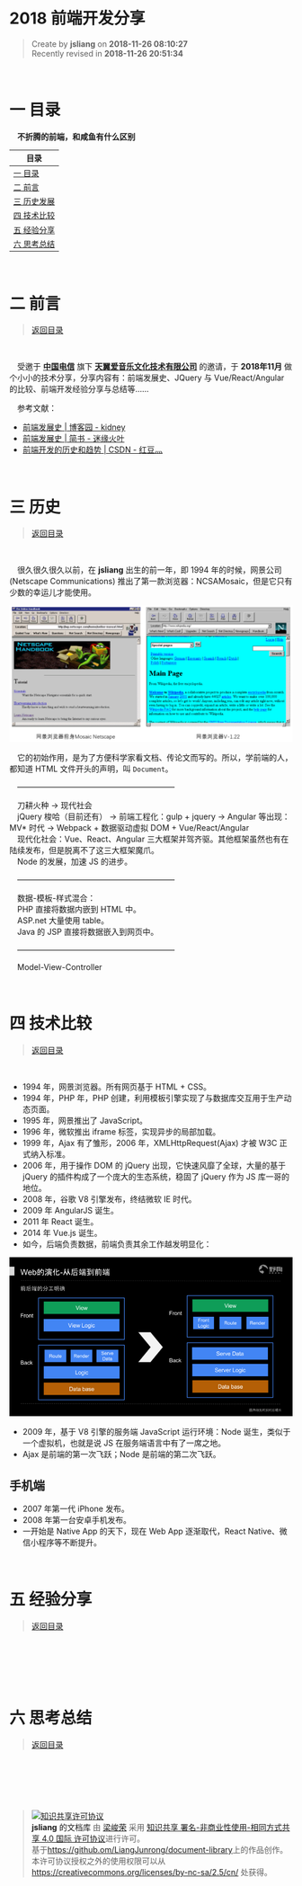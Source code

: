 2018 前端开发分享
===

> Create by **jsliang** on **2018-11-26 08:10:27**  
> Recently revised in **2018-11-26 20:51:34**

<br>

# <a name="chapter-one" id="chapter-one">一 目录</a>

&emsp;**不折腾的前端，和咸鱼有什么区别**

| 目录 |                                                                             
| --- | 
| [一 目录](#chapter-one) | 
| <a name="catalog-chapter-two" id="catalog-chapter-two"></a>[二 前言](#chapter-two) |
| <a name="catalog-chapter-three" id="catalog-chapter-three"></a>[三 历史发展](#chapter-three) |
| <a name="catalog-chapter-four" id="catalog-chapter-four"></a>[四 技术比较](#chapter-four) |
| <a name="catalog-chapter-five" id="catalog-chapter-five"></a>[五 经验分享](#chapter-five) |
| <a name="catalog-chapter-six" id="catalog-chapter-six"></a>[六 思考总结](#chapter-six) |

<br>

# <a name="chapter-two" id="chapter-two">二 前言</a>

> [返回目录](#catalog-chapter-two)

<br>

&emsp;受邀于 **[中国电信](https://baike.baidu.com/item/%E4%B8%AD%E5%9B%BD%E7%94%B5%E4%BF%A1%E9%9B%86%E5%9B%A2%E6%9C%89%E9%99%90%E5%85%AC%E5%8F%B8?fromtitle=%E4%B8%AD%E5%9B%BD%E7%94%B5%E4%BF%A1&fromid=138709)** 旗下 **[天翼爱音乐文化技术有限公司](https://baike.baidu.com/item/%E7%88%B1%E9%9F%B3%E4%B9%90/13684469?fr=aladdin)** 的邀请，于 **2018年11月** 做个小小的技术分享，分享内容有：前端发展史、JQuery 与 Vue/React/Angular 的比较、前端开发经验分享与总结等……

&emsp;参考文献：

* [前端发展史 | 博客园 - kidney](https://www.cnblogs.com/kidney/p/6079530.html)
* [前端发展史 | 简书 - 迷缘火叶](https://www.jianshu.com/p/8dc5c6aa01fc)
* [前端开发的历史和趋势 | CSDN - 红豆灬](https://blog.csdn.net/doulinxu/article/details/64906673?locationNum=2&fps=1)

<br>

# <a name="chapter-three" id="chapter-three">三 历史</a>

> [返回目录](#catalog-chapter-three)

<br>

&emsp;很久很久很久以前，在 **jsliang** 出生的前一年，即 1994 年的时候，网景公司 (Netscape Communications) 推出了第一款浏览器：NCSAMosaic，但是它只有少数的幸运儿才能使用。

![图](../../../public-repertory/img/other-share-1.png)

&emsp;它的初始作用，是为了方便科学家看文档、传论文而写的。所以，学前端的人，都知道 HTML 文件开头的声明，叫 `Document`。

&emsp;————————————————————

&emsp;刀耕火种 -> 现代社会  
&emsp;jQuery 梭哈（目前还有） -> 前端工程化：gulp + jquery -> Angular 等出现：MV* 时代 -> Webpack + 数据驱动虚拟 DOM + Vue/React/Angular  
&emsp;现代化社会：Vue、React、Angular 三大框架并驾齐驱。其他框架虽然也有在陆续发布，但是脱离不了这三大框架魔爪。  
&emsp;Node 的发展，加速 JS 的进步。

&emsp;————————————————————

&emsp;数据-模板-样式混合：  
&emsp;PHP 直接将数据内嵌到 HTML 中。  
&emsp;ASP.net 大量使用 table。  
&emsp;Java 的 JSP 直接将数据嵌入到网页中。

&emsp;————————————————————

&emsp;Model-View-Controller

<br>

# <a name="chapter-four" id="chapter-four">四 技术比较</a>

> [返回目录](#catalog-chapter-four)

<br>

* 1994 年，网景浏览器。所有网页基于 HTML + CSS。
* 1994 年，PHP 年，PHP 创建，利用模板引擎实现了与数据库交互用于生产动态页面。
* 1995 年，网景推出了 JavaScript。
* 1996 年，微软推出 iframe 标签，实现异步的局部加载。
* 1999 年，Ajax 有了雏形，2006 年，XMLHttpRequest(Ajax) 才被 W3C 正式纳入标准。
* 2006 年，用于操作 DOM 的 jQuery 出现，它快速风靡了全球，大量的基于 jQuery 的插件构成了一个庞大的生态系统，稳固了 jQuery 作为 JS 库一哥的地位。
* 2008 年，谷歌 V8 引擎发布，终结微软 IE 时代。
* 2009 年 AngularJS 诞生。
* 2011 年 React 诞生。
* 2014 年 Vue.js 诞生。
* 如今，后端负责数据，前端负责其余工作越发明显化：

![图](../../../public-repertory/img/other-share-2.png)

* 2009 年，基于 V8 引擎的服务端 JavaScript 运行环境：Node 诞生，类似于一个虚拟机，也就是说 JS 在服务端语言中有了一席之地。
* Ajax 是前端的第一次飞跃；Node 是前端的第二次飞跃。

## 手机端

* 2007 年第一代 iPhone 发布。
* 2008 年第一台安卓手机发布。
* 一开始是 Native App 的天下，现在 Web App 逐渐取代，React Native、微信小程序等不断提升。

<br>

# <a name="chapter-five" id="chapter-five">五 经验分享</a>

> [返回目录](#catalog-chapter-five)

<br>

&emsp;

<br>

# <a name="chapter-six" id="chapter-six">六 思考总结</a>

> [返回目录](#catalog-chapter-six)

<br>

&emsp;

<br>

> <a rel="license" href="http://creativecommons.org/licenses/by-nc-sa/4.0/"><img alt="知识共享许可协议" style="border-width:0" src="https://i.creativecommons.org/l/by-nc-sa/4.0/88x31.png" /></a><br /><a xmlns:dct="http://purl.org/dc/terms/" property="dct:title">**jsliang** 的文档库</a> 由 <a xmlns:cc="http://creativecommons.org/ns#" href="https://github.com/LiangJunrong/document-library" property="cc:attributionName" rel="cc:attributionURL">梁峻荣</a> 采用 <a rel="license" href="http://creativecommons.org/licenses/by-nc-sa/4.0/">知识共享 署名-非商业性使用-相同方式共享 4.0 国际 许可协议</a>进行许可。<br />基于<a xmlns:dct="http://purl.org/dc/terms/" href="https://github.com/LiangJunrong/document-library" rel="dct:source">https://github.om/LiangJunrong/document-library</a>上的作品创作。<br />本许可协议授权之外的使用权限可以从 <a xmlns:cc="http://creativecommons.org/ns#" href="https://creativecommons.org/licenses/by-nc-sa/2.5/cn/" rel="cc:morePermissions">https://creativecommons.org/licenses/by-nc-sa/2.5/cn/</a> 处获得。